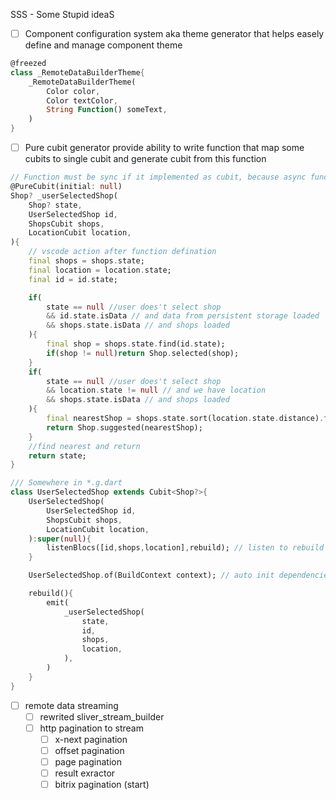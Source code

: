 SSS - Some Stupid ideaS
- [ ] Component configuration system aka theme generator that helps easely define and manage component theme
```dart
@freezed
class _RemoteDataBuilderTheme{
    _RemoteDataBuilderTheme(
        Color color,
        Color textColor,
        String Function() someText, 
    )
}
```
- [ ] Pure cubit generator provide ability to write function that map some cubits to single cubit and generate cubit from this function
```dart
// Function must be sync if it implemented as cubit, because async function can rewrite launched after updates, this behavior can be solved in bloc
@PureCubit(initial: null)
Shop? _userSelectedShop(
    Shop? state,
    UserSelectedShop id, 
    ShopsCubit shops,
    LocationCubit location,
){
    // vscode action after function defination
    final shops = shops.state;
    final location = location.state;
    final id = id.state;

    if(
        state == null //user does't select shop
        && id.state.isData // and data from persistent storage loaded
        && shops.state.isData // and shops loaded
    ){
        final shop = shops.state.find(id.state);
        if(shop != null)return Shop.selected(shop);
    }
    if(
        state == null //user does't select shop
        && location.state != null // and we have location
        && shops.state.isData // and shops loaded
    ){
        final nearestShop = shops.state.sort(location.state.distance).first;
        return Shop.suggested(nearestShop);
    }
    //find nearest and return
    return state;
}

/// Somewhere in *.g.dart
class UserSelectedShop extends Cubit<Shop?>{
    UserSelectedShop(
        UserSelectedShop id, 
        ShopsCubit shops,
        LocationCubit location,
    ):super(null){
        listenBlocs([id,shops,location],rebuild); // listen to rebuild
    }

    UserSelectedShop.of(BuildContext context); // auto init dependencies from context

    rebuild(){
        emit(
            _userSelectedShop(
                state,
                id,
                shops,
                location,
            ),
        )
    }
}
```
- [ ] remote data streaming 
    - [ ] rewrited sliver_stream_builder
    - [ ] http pagination to stream
        - [ ] x-next pagination
        - [ ] offset pagination
        - [ ] page pagination
        - [ ] result exractor
        - [ ] bitrix pagination (start)